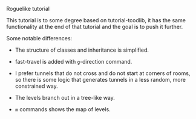 Roguelike tutorial

This tutorial is to some degree based on tutorial-tcodlib, it has the same functionality at the end of that tutorial and
the goal is to push it further.

Some notable differences:

 - The structure of classes and inheritance is simplified.

 - fast-travel is added with `g`-direction command.

 - I prefer tunnels that do not cross and do not start at corners of rooms, so there is some logic that generates
     tunnels in a less random, more constrained way.

 - The levels branch out in a tree-like way.

 - `m` commands shows the map of levels.

